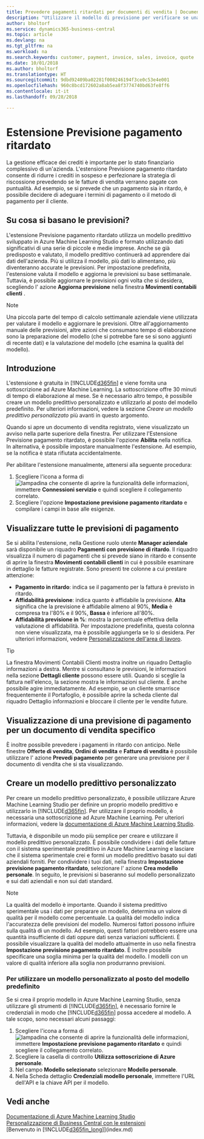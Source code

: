 ```yaml
---
title: Prevedere pagamenti ritardati per documenti di vendita | Documenti Microsoft
description: "Utilizzare il modello di previsione per verificare se una fattura verrà pagata con puntualità."
author: bholtorf
ms.service: dynamics365-business-central
ms.topic: article
ms.devlang: na
ms.tgt_pltfrm: na
ms.workload: na
ms.search.keywords: customer, payment, invoice, sales, invoice, quote
ms.date: 10/01/2018
ms.author: bholtorf
ms.translationtype: HT
ms.sourcegitcommit: 9dbd92409ba02281f008246194f3ce0c53e4e001
ms.openlocfilehash: 960c8bcd172602a8ab5ea8f3774740bd63fe8ff6
ms.contentlocale: it-it
ms.lasthandoff: 09/28/2018

---
```

# <a name="the-late-payment-prediction-extension"></a>Estensione Previsione pagamento ritardato  
La gestione efficace dei crediti è importante per lo stato finanziario complessivo di un'azienda. L'estensione Previsione pagamento ritardato consente di ridurre i crediti in sospeso e perfezionare la strategia di riscossione prevedendo se le fatture di vendita verranno pagate con puntualità. Ad esempio, se si prevede che un pagamento sia in ritardo, è possibile decidere di adeguare i termini di pagamento o il metodo di pagamento per il cliente.

## <a name="what-are-predictions-based-on"></a>Su cosa si basano le previsioni?  
L'estensione Previsione pagamento ritardato utilizza un modello predittivo sviluppato in Azure Machine Learning Studio e formato utilizzando dati significativi di una serie di piccole e medie imprese. Anche se già predisposto e valutato, il modello predittivo continuerà ad apprendere dai dati dell'azienda. Più si utilizza il modello, più dati lo alimentano, più diventeranno accurate le previsioni. Per impostazione predefinita, l'estensione valuta il modello e aggiorna le previsioni su base settimanale. Tuttavia, è possibile aggiornare le previsioni ogni volta che si desidera, scegliendo l' azione **Aggiorna previsione** nella finestra **Movimenti contabili clienti** .  

> [!Note]
> Una piccola parte del tempo di calcolo settimanale aziendale viene utilizzata per valutare il modello e aggiornare le previsioni. Oltre all'aggiornamento manuale delle previsioni, altre azioni che consumano tempo di elaborazione sono la preparazione del modello (che si potrebbe fare se si sono aggiunti di recente dati) e la valutazione del modello (che esamina la qualità del modello).

## <a name="getting-started"></a>Introduzione
L'estensione è gratuita in [!INCLUDE[d365fin](includes/d365fin_md.md)] e viene fornita una sottoscrizione ad Azure Machine Learning. La sottoscrizione offre 30 minuti di tempo di elaborazione al mese. Se è necessario altro tempo, è possibile creare un modello predittivo personalizzato e utilizzarlo al posto del modello predefinito. Per ulteriori informazioni, vedere la sezione _Creare un modello predittivo personalizzato_ più avanti in questo argomento.  

Quando si apre un documento di vendita registrato, viene visualizzato un avviso nella parte superiore della finestra. Per utilizzare l'Estensione Previsione pagamento ritardato, è possibile l'opzione **Abilita** nella notifica. In alternativa, è possibile impostare manualmente l'estensione. Ad esempio, se la notifica è stata rifiutata accidentalmente.  

Per abilitare l'estensione manualmente, attenersi alla seguente procedura:

1. Scegliere l'icona a forma di ![lampadina che consente di aprire la funzionalità delle informazioni](media/ui-search/search_small.png "Informazioni sull'operazione che si desidera eseguire"), immettere **Connessioni servizio** e quindi scegliere il collegamento correlato.  
2. Scegliere l'opzione **Impostazione previsione pagamento ritardato** e compilare i campi in base alle esigenze.

## <a name="viewing-all-payment-predictions"></a>Visualizzare tutte le previsioni di pagamento
Se si abilita l'estensione, nella Gestione ruolo utente **Manager aziendale** sarà disponibile un riquadro **Pagamenti con previsione di ritardo**. Il riquadro visualizza il numero di pagamenti che si prevede siano in ritardo e consente di aprire la finestra **Movimenti contabili clienti** in cui è possibile esaminare in dettaglio le fatture registrate. Sono presenti tre colonne a cui prestare attenzione:  

* **Pagamento in ritardo**: indica se il pagamento per la fattura è previsto in ritardo.
* **Affidabilità previsione**: indica quanto è affidabile la previsione. **Alta** significa che la previsione è affidabile almeno al 90%, **Media** è compresa tra l'80% e il 90%, **Bassa** è inferiore all'80%.
* **Affidabilità previsione in %**: mostra la percentuale effettiva della valutazione di affidabilità. Per impostazione predefinita, questa colonna non viene visualizzata, ma è possibile aggiungerla se lo si desidera. Per ulteriori informazioni, vedere [Personalizzazione dell'area di lavoro](ui-personalization-user.md).

> [!Tip]
> La finestra Movimenti Contabili Clienti mostra inoltre un riquadro Dettaglio informazioni a destra. Mentre si consultano le previsioni, le informazioni nella sezione **Dettagli cliente** possono essere utili. Quando si sceglie la fattura nell'elenco, la sezione mostra le informazioni sul cliente. È anche possibile agire immediatamente. Ad esempio, se un cliente smarrisce frequentemente il Portafoglio, è possibile aprire la scheda cliente dal riquadro Dettaglio informazioni e bloccare il cliente per le vendite future.  

## <a name="viewing-a-payment-prediction-for-a-specific-sales-document"></a>Visualizzazione di una previsione di pagamento per un documento di vendita specifico
È inoltre possibile prevedere i pagamenti in ritardo con anticipo. Nelle finestre **Offerte di vendita**, **Ordini di vendita** e **Fatture di vendita** è possibile utilizzare l' azione **Prevedi pagamento** per generare una previsione per il documento di vendita che si sta visualizzando.

<!--## Scheduling Payment Predictions
On the **Late Payment Prediction Setup** window you can schedule updates to payment predictions for a time that is convenient for you. -->

## <a name="building-your-own-predictive-model"></a>Creare un modello predittivo personalizzato
Per creare un modello predittivo personalizzato, è possibile utilizzare Azure Machine Learning Studio per definire un proprio modello predittivo e utilizzarlo in [!INCLUDE[d365fin](includes/d365fin_md.md)]. Per utilizzare il proprio modello, è necessaria una sottoscrizione ad Azure Machine Learning. Per ulteriori informazioni, vedere la [documentazione di Azure Machine Learning Studio](https://go.microsoft.com/fwlink/?linkid=861765).  

Tuttavia, è disponibile un modo più semplice per creare e utilizzare il modello predittivo personalizzato. È possibile condividere i dati delle fatture con il sistema sperimentale predittivo in Azure Machine Learning e lasciare che il sistema sperimentale crei e formi un modello predittivo basato sui dati aziendali forniti. Per condividere i tuoi dati, nella finestra **Impostazione previsione pagamento ritardato**, selezionare l' azione **Crea modello personale**. In seguito, le previsioni si baseranno sul modello personalizzato e sui dati aziendali e non sui dati standard.  

> [!Note]
>   La qualità del modello è importante. Quando il sistema predittivo sperimentale usa i dati per preparare un modello, determina un valore di qualità per il modello come percentuale. La qualità del modello indica l'accuratezza delle previsioni del modello. Numerosi fattori possono influire sulla qualità di un modello. Ad esempio, questi fattori potrebbero essere una quantità insufficiente di dati oppure dati senza variazioni sufficienti. È possibile visualizzare la qualità del modello attualmente in uso nella finestra **Impostazione previsione pagamento ritardato**. È inoltre possibile specificare una soglia minima per la qualità del modello. I modelli con un valore di qualità inferiore alla soglia non produrranno previsioni.  

### <a name="to-use-your-model-instead-of-ours"></a>Per utilizzare un modello personalizzato al posto del modello predefinito  
Se si crea il proprio modello in Azure Machine Learning Studio, senza utilizzare gli strumenti di [!INCLUDE[d365fin](includes/d365fin_md.md)], è necessario fornire le credenziali in modo che [!INCLUDE[d365fin](includes/d365fin_md.md)] possa accedere al modello. A tale scopo, sono necessari alcuni passaggi:

1. Scegliere l'icona a forma di ![lampadina che consente di aprire la funzionalità delle informazioni](media/ui-search/search_small.png "Informazioni sull'operazione che si desidera eseguire"), immettere **Impostazione previsione pagamento ritardato** e quindi scegliere il collegamento correlato.  
2. Scegliere la casella di controllo **Utilizza sottoscrizione di Azure personale**.  
3. Nel campo **Modello selezionato** selezionare **Modello personale**.  
4. Nella Scheda dettaglio **Credenziali modello personale**, immettere l'URL dell'API e la chiave API per il modello.  

## <a name="see-also"></a>Vedi anche  
[Documentazione di Azure Machine Learning Studio](https://go.microsoft.com/fwlink/?linkid=861765)  
[Personalizzazione di Business Central con le estensioni](ui-extensions.md)  
[Benvenuto in [!INCLUDE[d365fin_long](includes/d365fin_long_md.md)]](index.md)  

